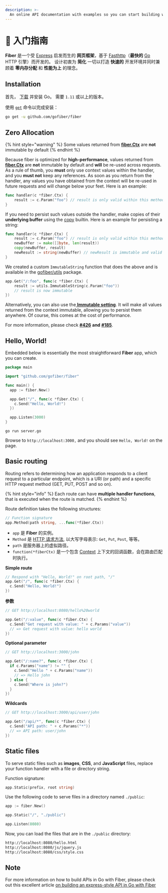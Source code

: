 ```yaml
---
description: >-
  An online API documentation with examples so you can start building web apps with Fiber right away!
---
```


# 📖 入门指南

**Fiber** 是一个受 [Express](https://github.com/expressjs/express) 启发而生的 **网页框架**，基于 [Fasthttp](https://github.com/valyala/fasthttp)（**最快的**  [Go](https://golang.org/doc/) HTTP 引擎）而开发的。 设计初衷为 **简化** 一切以打造 **快速的** 开发环境并同时兼顾着 **零内存分配** 和 **性能为上** 的理念。

## Installation

首先， [下载](https://golang.org/dl/) 并安装 Go。 需要 `1.11` 或以上的版本。

使用 [`get`](https://golang.org/cmd/go/#hdr-Add_dependencies_to_current_module_and_install_them) 命令以完成安装：

```bash
go get -u github.com/gofiber/fiber
```

## Zero Allocation

{% hint style="warning" %}
Some values returned from [**fiber.Ctx**](ctx.md) are **not** immutable by default
{% endhint %}

Because fiber is optimized for **high-performance**, values returned from [**fiber.Ctx**](ctx.md) are **not** immutable by default and **will** be re-used across requests. As a rule of thumb, you **must** only use context values within the handler, and you **must not** keep any references. As soon as you return from the handler, any values you have obtained from the context will be re-used in future requests and will change below your feet. Here is an example:

```go
func handler(c *fiber.Ctx) {
    result := c.Param("foo") // result is only valid within this method
}
```

If you need to persist such values outside the handler, make copies of their **underlying buffer** using the [copy](https://golang.org/pkg/builtin/#copy) builtin. Here is an example for persisting a string:

```go
func handler(c *fiber.Ctx) {
    result := c.Param("foo") // result is only valid within this method
    newBuffer := make([]byte, len(result))
    copy(newBuffer, result)
    newResult := string(newBuffer) // newResult is immutable and valid forever
}
```

We created a custom `ImmutableString` function that does the above and is available in the [gofiber/utils](https://github.com/gofiber/utils) package.

```go
app.Get("/:foo", func(c *fiber.Ctx) {
    result := utils.ImmutableString(c.Param("foo")) 
    // result is now immutable
})
```

Alternatively, you can also use the[ **Immutable setting**](app.md#settings). It will make all values returned from the context immutable, allowing you to persist them anywhere. Of course, this comes at the cost of performance.

For more information, please check [**\#426**](https://github.com/gofiber/fiber/issues/426) **and** [**\#185**](https://github.com/gofiber/fiber/issues/185).

## Hello, World!

Embedded below is essentially the most straightforward **Fiber** app, which you can create.

```go
package main

import "github.com/gofiber/fiber"

func main() {
  app := fiber.New()

  app.Get("/", func(c *fiber.Ctx) {
    c.Send("Hello, World!")
  })

  app.Listen(3000)
}
```

```text
go run server.go
```

Browse to `http://localhost:3000,` and you should see `Hello, World!` on the page.

## Basic routing

Routing refers to determining how an application responds to a client request to a particular endpoint, which is a URI \(or path\) and a specific HTTP request method \(GET, PUT, POST and so on\).

{% hint style="info" %}
Each route can have **multiple handler functions**, that is executed when the route is matched.
{% endhint %}

Route definition takes the following structures:

```go
// Function signature
app.Method(path string, ...func(*fiber.Ctx))
```

* `app` 是 **Fiber** 的实例。
* `Method` 是 [HTTP 请求方法](https://fiber.wiki/application#methods),  以大写字母表示: `Get`, `Put`, `Post`, 等等。
* `path` 是服务器上的虚拟路径。
* `function(*fiberCtx)` 是一个包含 [Context](https://fiber.wiki/context) 上下文的回调函数，会在路由匹配时执行。

**Simple route**

```go
// Respond with "Hello, World!" on root path, "/"
app.Get("/", func(c *fiber.Ctx) {
  c.Send("Hello, World!")
})
```

**参数**

```go
// GET http://localhost:8080/hello%20world

app.Get("/:value", func(c *fiber.Ctx) {
  c.Send("Get request with value: " + c.Params("value"))
  // => Get request with value: hello world
})
```

**Optional parameter**

```go
// GET http://localhost:3000/john

app.Get("/:name?", func(c *fiber.Ctx) {
  if c.Params("name") != "" {
    c.Send("Hello " + c.Params("name"))
    // => Hello john
  } else {
    c.Send("Where is john?")
  }
})
```

**Wildcards**

```go
// GET http://localhost:3000/api/user/john

app.Get("/api/*", func(c *fiber.Ctx) {
  c.Send("API path: " + c.Params("*"))
  // => API path: user/john
})
```

## Static files

To serve static files such as **images**, **CSS**, and **JavaScript** files, replace your function handler with a file or directory string.

Function signature:

```go
app.Static(prefix, root string)
```

Use the following code to serve files in a directory named `./public`:

```go
app := fiber.New()

app.Static("/", "./public") 

app.Listen(8080)
```

Now, you can load the files that are in the `./public` directory:

```bash
http://localhost:8080/hello.html
http://localhost:8080/js/jquery.js
http://localhost:8080/css/style.css
```

## Note

For more information on how to build APIs in Go with Fiber, please check out this excellent article [on building an express-style API in Go with Fiber](https://blog.logrocket.com/express-style-api-go-fiber/)

